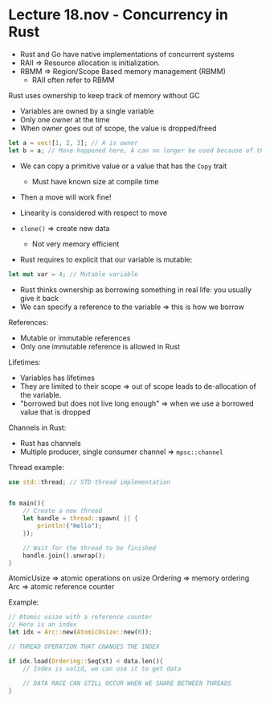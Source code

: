# Lecture 18.nov - Concurrency in Rust 

- Rust and Go have native implementations of concurrent systems
- RAII => Resource allocation is initialization. 
- RBMM => Region/Scope Based memory management (RBMM)
  - RAII often refer to RBMM


Rust uses ownership to keep track of memory without GC
- Variables are owned by a single variable
- Only one owner at the time 
- When owner goes out of scope, the value is dropped/freed 

```rust
let a = vec![1, 2, 3]; // A is owner
let b = a; // Move happened here, A can no longer be used because of the move
```

- We can copy a primitive value or a value that has the `Copy` trait
  - Must have known size at compile time
- Then a move will work fine!
- Linearity is considered with respect to move
- `clone()` => create new data
  - Not very memory efficient


- Rust requires to explicit that our variable is mutable:
```rust
let mut var = 4; // Mutable variable 
```

- Rust thinks ownership as borrowing something in real life: you usually give it back 
- We can specify a reference to the variable => this is how we borrow

References:
- Mutable or immutable references 
- Only one immutable reference is allowed in Rust 

Lifetimes: 
- Variables has lifetimes
- They are limited to their scope => out of scope leads to de-allocation of the variable. 
- "borrowed but does not live long enough" => when we use a borrowed value that is dropped 


Channels in Rust: 
- Rust has channels
- Multiple producer, single consumer channel => `mpsc::channel`


Thread example:
```rust
use std::thread; // STD thread implementation 


fn main(){
    // Create a new thread 
    let handle = thread::spawn( || {
        println!("Hello");
    });

    // Wait for the thread to be finished
    handle.join().unwrap();
}
```


AtomicUsize => atomic operations on usize
Ordering => memory ordering 
Arc => atomic reference counter


Example: 
```rust
// Atomic usize with a reference counter
// Here is an index
let idx = Arc::new(AtomicUsize::new(0));

// THREAD OPERATION THAT CHANGES THE INDEX

if idx.load(Ordering::SeqCst) < data.len(){
    // Index is valid, we can use it to get data 

    // DATA RACE CAN STILL OCCUR WHEN WE SHARE BETWEEN THREADS
}
```